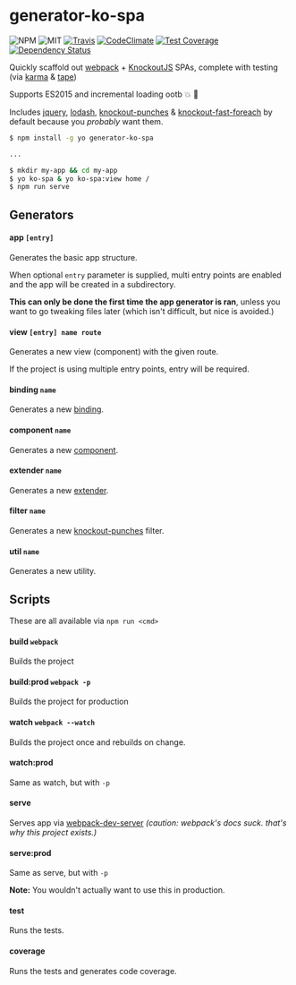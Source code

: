 # generator-ko-spa

![NPM](https://img.shields.io/npm/v/generator-ko-spa.svg)
![MIT](https://img.shields.io/npm/l/generator-ko-spa.svg)
[![Travis](https://img.shields.io/travis/caseyWebb/generator-ko-spa.svg)](https://travis-ci.org/caseyWebb/generator-ko-spa)
[![CodeClimate](https://img.shields.io/codeclimate/github/caseyWebb/generator-ko-spa.svg)](https://codeclimate.com/github/caseyWebb/generator-ko-spa)
[![Test Coverage](https://img.shields.io/codeclimate/coverage/github/caseyWebb/generator-ko-spa.svg)](https://codeclimate.com/github/caseyWebb/generator-ko-spa/coverage)
[![Dependency Status](https://img.shields.io/david/caseyWebb/generator-ko-spa.svg)](https://david-dm.org/caseyWebb/generator-ko-spa)

Quickly scaffold out [webpack](https://github.com/webpack/webpack) + [KnockoutJS](http://knockoutjs.com/) SPAs, complete with testing (via [karma](https://github.com/karma-runner/karma) & [tape](https://github.com/substack/tape))

Supports ES2015 and incremental loading ootb :collision: :tada:

Includes [jquery](https://github.com/jquery/jquery), [lodash](https://github.com/lodash/lodash), [knockout-punches](http://mbest.github.io/knockout.punches/) & [knockout-fast-foreach](https://github.com/brianmhunt/knockout-fast-foreach) by default because you *probably* want them.

```bash
$ npm install -g yo generator-ko-spa

...

$ mkdir my-app && cd my-app
$ yo ko-spa & yo ko-spa:view home /
$ npm run serve
```

## Generators

#### app `[entry]`
  Generates the basic app structure.

  When optional `entry` parameter is supplied, multi entry points are enabled and
  the app will be created in a subdirectory.

  __This can only be done the first time the app generator is ran__, unless you
  want to go tweaking files later (which isn't difficult, but nice is avoided.)


#### view `[entry] name route`
  Generates a new view (component) with the given route.

  If the project is using multiple entry points, entry will be required.

#### binding `name`
  Generates a new [binding](http://knockoutjs.com/documentation/custom-bindings.html).

#### component `name`
  Generates a new [component](http://knockoutjs.com/documentation/component-binding.html).

#### extender `name`
  Generates a new [extender](http://knockoutjs.com/documentation/extenders.html).

#### filter `name`
  Generates a new [knockout-punches](http://mbest.github.io/knockout.punches/#text-filters) filter.

#### util `name`
  Generates a new utility.

## Scripts

These are all available via `npm run <cmd>`

#### build `webpack`
  Builds the project

#### build:prod `webpack -p`
  Builds the project for production

#### watch `webpack --watch`
  Builds the project once and rebuilds on change.

#### watch:prod
  Same as watch, but with `-p`

#### serve
  Serves app via [webpack-dev-server](https://webpack.github.io/docs/webpack-dev-server.html) *(caution: webpack's docs suck. that's why this project exists.)*

#### serve:prod
  Same as serve, but with `-p`
  
  __Note:__ You wouldn't actually want to use this in production.

#### test
  Runs the tests.

#### coverage
  Runs the tests and generates code coverage.
